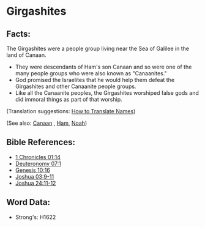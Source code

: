# Girgashites #

## Facts: ##

The Girgashites were a people group living near the Sea of Galilee in the land of Canaan. 

* They were descendants of Ham's son Canaan and so were one of the many people groups who were also known as "Canaanites."
* God promised the Israelites that he would help them defeat the Girgashites and other Canaanite people groups.
* Like all the Canaanite peoples, the Girgashites worshiped false gods and did immoral things as part of that worship.

(Translation suggestions: [How to Translate Names](rc://en/ta/man/translate/translate-names))

(See also: [Canaan](../names/canaan.md) , [Ham](../names/ham.md), [Noah](../names/noah.md))

## Bible References: ##

* [1 Chronicles 01:14](rc://en/tn/help/1ch/01/14)
* [Deuteronomy 07:1](rc://en/tn/help/deu/07/01)
* [Genesis 10:16](rc://en/tn/help/gen/10/16)
* [Joshua 03:9-11](rc://en/tn/help/jos/03/09)
* [Joshua 24:11-12](rc://en/tn/help/jos/24/11)

## Word Data: ##

* Strong's: H1622